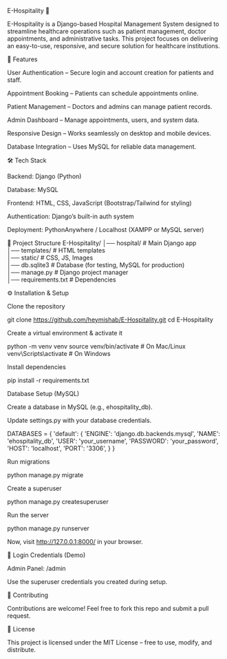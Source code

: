 E-Hospitality 🏥

E-Hospitality is a Django-based Hospital Management System designed to streamline healthcare operations such as patient management, doctor appointments, and administrative tasks. This project focuses on delivering an easy-to-use, responsive, and secure solution for healthcare institutions.

🚀 Features

User Authentication – Secure login and account creation for patients and staff.

Appointment Booking – Patients can schedule appointments online.

Patient Management – Doctors and admins can manage patient records.

Admin Dashboard – Manage appointments, users, and system data.

Responsive Design – Works seamlessly on desktop and mobile devices.

Database Integration – Uses MySQL for reliable data management.

🛠️ Tech Stack

Backend: Django (Python)

Database: MySQL

Frontend: HTML, CSS, JavaScript (Bootstrap/Tailwind for styling)

Authentication: Django’s built-in auth system

Deployment: PythonAnywhere / Localhost (XAMPP or MySQL server)

📂 Project Structure
E-Hospitality/
│── hospital/          # Main Django app  
│── templates/         # HTML templates  
│── static/            # CSS, JS, Images  
│── db.sqlite3         # Database (for testing, MySQL for production)  
│── manage.py          # Django project manager  
│── requirements.txt   # Dependencies  

⚙️ Installation & Setup

Clone the repository

git clone https://github.com/heymishab/E-Hospitality.git
cd E-Hospitality


Create a virtual environment & activate it

python -m venv venv
source venv/bin/activate   # On Mac/Linux  
venv\Scripts\activate      # On Windows  


Install dependencies

pip install -r requirements.txt


Database Setup (MySQL)

Create a database in MySQL (e.g., ehospitality_db).

Update settings.py with your database credentials.

DATABASES = {
    'default': {
        'ENGINE': 'django.db.backends.mysql',
        'NAME': 'ehospitality_db',
        'USER': 'your_username',
        'PASSWORD': 'your_password',
        'HOST': 'localhost',
        'PORT': '3306',
    }
}


Run migrations

python manage.py migrate


Create a superuser

python manage.py createsuperuser


Run the server

python manage.py runserver


Now, visit http://127.0.0.1:8000/ in your browser.

🔑 Login Credentials (Demo)

Admin Panel: /admin

Use the superuser credentials you created during setup.

🤝 Contributing

Contributions are welcome! Feel free to fork this repo and submit a pull request.

📜 License

This project is licensed under the MIT License – free to use, modify, and distribute.
